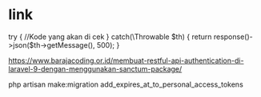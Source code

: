 # link

try {
//Kode yang akan di cek
} catch(\Throwable $th) {
return response()->json($th->getMessage(), 500);
}

https://www.barajacoding.or.id/membuat-restful-api-authentication-di-laravel-9-dengan-menggunakan-sanctum-package/

php artisan make:migration add_expires_at_to_personal_access_tokens
